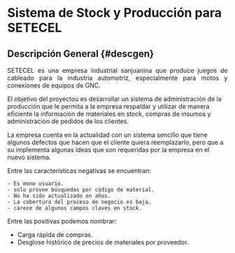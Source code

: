 # Sistema de Stock y Producción para SETECEL


## Descripción General {#descgen}
<p style='text-align: justify;'>
 SETECEL es una empresa industrial sanjuanina que produce juegos de cableado para la industria automotriz, especialmente para motos y conexiones de equipos de GNC.

 El objetivo del proyectou es desarrollar un sistema de administración de la producción que le permita a la empresa respaldar y utilizar de manera eficiente la información de materiales en stock, compras de insumos y administración de pedidos de los clientes.

 La empresa cuenta en la actualidad con un sistema sencillo que tiene algunos defectos que hacen que el cliente quiera reemplazarlo, pero que a su implementa algunas ideas que son requeridas por la empresa en el nuevo sistema.
 </p>

 Entre las características negativas se encuentran:

    - Es mono usuario.
    - solo provee búsquedas por código de material.
    - No ha sido actualizado en años.
    - La cobertura del proceso de negocio es baja.
    - carece de algunos campos claves en stock.
  
Entre las positivas podemos nombrar:

  - Carga rápida de compras.
  - Desglose histórico de precios de materiales por proveedor.
  

